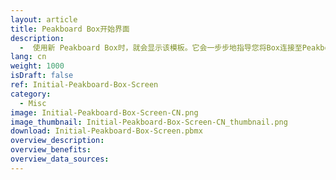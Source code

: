 ```yaml
---
layout: article
title: Peakboard Box开始界面
description: 
  -  使用新 Peakboard Box时，就会显示该模板。它会一步步地指导您将Box连接至Peakboard Designer软件，您还可以使用鼠标或触摸屏为Box设置无线网。
lang: cn
weight: 1000
isDraft: false
ref: Initial-Peakboard-Box-Screen
category:
  - Misc
image: Initial-Peakboard-Box-Screen-CN.png
image_thumbnail: Initial-Peakboard-Box-Screen-CN_thumbnail.png
download: Initial-Peakboard-Box-Screen.pbmx
overview_description:
overview_benefits:
overview_data_sources:
---
```

